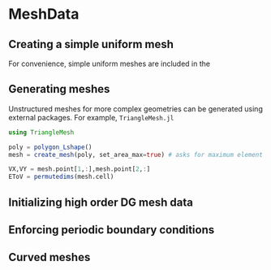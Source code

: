 # MeshData

## Creating a simple uniform mesh

For convenience, simple uniform meshes are included in the

## Generating meshes

Unstructured meshes for more complex geometries can be generated using external packages. For example, `TriangleMesh.jl`

```julia
using TriangleMesh

poly = polygon_Lshape()
mesh = create_mesh(poly, set_area_max=true) # asks for maximum element size

VX,VY = mesh.point[1,:],mesh.point[2,:]
EToV = permutedims(mesh.cell)
```

## Initializing high order DG mesh data

## Enforcing periodic boundary conditions

## Curved meshes
